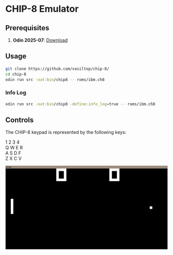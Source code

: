 # CHIP-8 Emulator

## Prerequisites
1. **Odin 2025-07**: [Download](https://github.com/odin-lang/Odin/releases/tag/dev-2025-07)

## Usage
```bash
git clone https://github.com/vasiltop/chip-8/
cd chip-8
odin run src -out:bin/chip8 -- roms/ibm.ch8
```

### Info Log
```bash
odin run src -out:bin/chip8 -define:info_log=true -- roms/ibm.ch8
```

## Controls
The CHIP-8 keypad is represented by the following keys:

1 	2 	3 	4<br>
Q 	W 	E 	R<br>
A 	S 	D 	F<br>
Z 	X 	C 	V<br>

![Pong](./images/pong.png)

